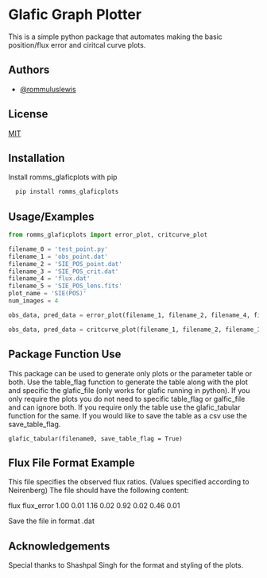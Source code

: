 
# Glafic Graph Plotter

This is a simple python package that automates making the basic position/flux error and ciritcal curve plots. 


## Authors

- [@rommuluslewis](https://github.com/romms921)


## License

[MIT](https://choosealicense.com/licenses/mit/)


## Installation

Install romms_glaficplots with pip

```bash
  pip install romms_glaficplots
```
    
## Usage/Examples

```python
from romms_glaficplots import error_plot, critcurve_plot

filename_0 = 'test_point.py'
filename_1 = 'obs_point.dat'
filename_2 = 'SIE_POS_point.dat'
filename_3 = 'SIE_POS_crit.dat'
filename_4 = 'flux.dat'
filename_5 = 'SIE_POS_lens.fits'
plot_name = 'SIE(POS)'
num_images = 4

obs_data, pred_data = error_plot(filename_1, filename_2, filename_4, filename_5, plot_name, num_images, table_flag=True, glafic_file= filename_0)

obs_data, pred_data = critcurve_plot(filename_1, filename_2, filename_3, plot_name, num_images)
```

## Package Function Use
This package can be used to generate only plots or the parameter table or both. Use the table_flag function to generate the table along with the plot and specific the glafic_file (only works for glafic running in python). If you only require the plots you do not need to specific table_flag or galfic_file and can ignore both. If you require only the table use the glafic_tabular function for the same. If you would like to save the table as a csv use the save_table_flag.

```glafic_tabular(filename0, save_table_flag = True)```

## Flux File Format Example
This file specifies the observed flux ratios. (Values specified according to Neirenberg)
The file should have the following content:

flux flux_error 
1.00 0.01
1.16 0.02
0.92 0.02
0.46 0.01

Save the file in format .dat 

## Acknowledgements 
Special thanks to Shashpal Singh for the format and styling of the plots.
